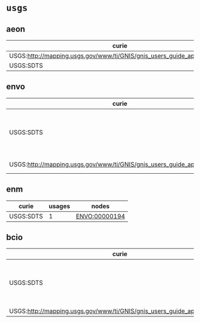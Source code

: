 # `usgs`

## aeon

| curie                                                                    |   usages | nodes                                                         |
|--------------------------------------------------------------------------|----------|---------------------------------------------------------------|
| USGS:http://mapping.usgs.gov/www/ti/GNIS/gnis_users_guide_appendixc.html |        1 | [ENVO:00000062](http://purl.obolibrary.org/obo/ENVO_00000062) |
| USGS:SDTS                                                                |        1 | [ENVO:00000062](http://purl.obolibrary.org/obo/ENVO_00000062) |

## envo

| curie                                                                    |   usages | nodes                                                                                                                                                                                                                                                                                                                          |
|--------------------------------------------------------------------------|----------|--------------------------------------------------------------------------------------------------------------------------------------------------------------------------------------------------------------------------------------------------------------------------------------------------------------------------------|
| USGS:SDTS                                                                |      187 | [ENVO:00000011](http://purl.obolibrary.org/obo/ENVO_00000011), [ENVO:00000016](http://purl.obolibrary.org/obo/ENVO_00000016), [ENVO:00000019](http://purl.obolibrary.org/obo/ENVO_00000019), [ENVO:00000020](http://purl.obolibrary.org/obo/ENVO_00000020), [ENVO:00000022](http://purl.obolibrary.org/obo/ENVO_00000022), ... |
| USGS:http://mapping.usgs.gov/www/ti/GNIS/gnis_users_guide_appendixc.html |        2 | [ENVO:00000023](http://purl.obolibrary.org/obo/ENVO_00000023), [ENVO:00000062](http://purl.obolibrary.org/obo/ENVO_00000062)                                                                                                                                                                                                   |

## enm

| curie     |   usages | nodes                                                         |
|-----------|----------|---------------------------------------------------------------|
| USGS:SDTS |        1 | [ENVO:00000194](http://purl.obolibrary.org/obo/ENVO_00000194) |

## bcio

| curie                                                                    |   usages | nodes                                                                                                                                                                                                                                                                                                                          |
|--------------------------------------------------------------------------|----------|--------------------------------------------------------------------------------------------------------------------------------------------------------------------------------------------------------------------------------------------------------------------------------------------------------------------------------|
| USGS:SDTS                                                                |        5 | [ENVO:00000062](http://purl.obolibrary.org/obo/ENVO_00000062), [ENVO:00000064](http://purl.obolibrary.org/obo/ENVO_00000064), [ENVO:00000091](http://purl.obolibrary.org/obo/ENVO_00000091), [ENVO:00000106](http://purl.obolibrary.org/obo/ENVO_00000106), [ENVO:00000109](http://purl.obolibrary.org/obo/ENVO_00000109), ... |
| USGS:http://mapping.usgs.gov/www/ti/GNIS/gnis_users_guide_appendixc.html |        1 | [ENVO:00000062](http://purl.obolibrary.org/obo/ENVO_00000062)                                                                                                                                                                                                                                                                  |

